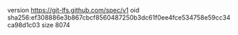 version https://git-lfs.github.com/spec/v1
oid sha256:ef308886e3b867cbcf8560487250b3dc61f0ee4fce534758e59cc34ca98d1c03
size 8074
